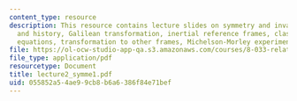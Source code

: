 ```yaml
---
content_type: resource
description: This resource contains lecture slides on symmetry and invariance, background
  and history, Galilean transformation, inertial reference frames, classical wave
  equations, transformation to other frames, Michelson-Morley experiment, and aether.
file: https://ol-ocw-studio-app-qa.s3.amazonaws.com/courses/8-033-relativity-fall-2006/055852a54ae99cb8b6a6386f84e71bef_lecture2_symme1.pdf
file_type: application/pdf
resourcetype: Document
title: lecture2_symme1.pdf
uid: 055852a5-4ae9-9cb8-b6a6-386f84e71bef
---
```

